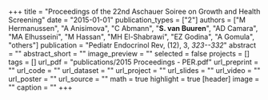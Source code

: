 +++
title = "Proceedings of the 22nd Aschauer Soiree on Growth and Health Screening"
date = "2015-01-01"
publication_types = ["2"]
authors = ["M Hermanussen", "A Anisimova", "C Abmann", "**S. van Buuren**", "AD Camara", "MA Elhusseini", "M Hassan", "MH El-Shabrawi", "EZ Godina", "A Gomula", "others"]
publication = "Pediatr Endocrinol Rev, (12), 3, _323--332_"
abstract = ""
abstract_short = ""
image_preview = ""
selected = false
projects = []
tags = []
url_pdf = "publications/2015 Proceedings - PER.pdf"
url_preprint = ""
url_code = ""
url_dataset = ""
url_project = ""
url_slides = ""
url_video = ""
url_poster = ""
url_source = ""
math = true
highlight = true
[header]
image = ""
caption = ""
+++
